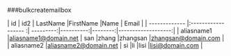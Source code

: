 ###bulkcreatemailbox

| id            | id2                  | LastName  |FirstName  |Name     |     Email          |
| ------------- |:------------------  :| ---------:|----------:|--------:|-------------------:|
| aliasname1    |aliasname1@domain.net | san       |zhang      |zhangsan |zhangsan@domain.com |
| aliasname2    |aliasname2@domain.net | si        |li         |lisi     |lisi@domain.com     |
